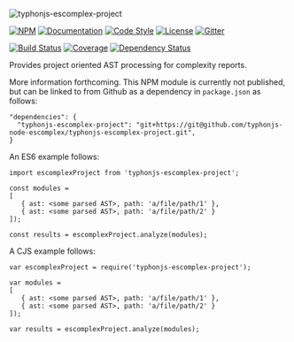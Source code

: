 ![typhonjs-escomplex-project](https://i.imgur.com/bU71qsX.png)

[![NPM](https://img.shields.io/npm/v/typhonjs-escomplex-project.svg?label=npm)](https://www.npmjs.com/package/typhonjs-escomplex-project)
[![Documentation](http://docs.typhonjs.io/typhonjs-node-escomplex/typhonjs-escomplex-project/badge.svg)](http://docs.typhonjs.io/typhonjs-node-escomplex/typhonjs-escomplex-project/)
[![Code Style](https://img.shields.io/badge/code%20style-allman-yellowgreen.svg?style=flat)](https://en.wikipedia.org/wiki/Indent_style#Allman_style)
[![License](https://img.shields.io/badge/license-MPLv2-yellowgreen.svg?style=flat)](https://github.com/typhonjs-node-escomplex/typhonjs-escomplex-project/blob/master/LICENSE)
[![Gitter](https://img.shields.io/gitter/room/typhonjs/TyphonJS.svg)](https://gitter.im/typhonjs/TyphonJS)

[![Build Status](https://travis-ci.org/typhonjs-node-escomplex/typhonjs-escomplex-project.svg?branch=master)](https://travis-ci.org/typhonjs-node-escomplex/typhonjs-escomplex-project)
[![Coverage](https://img.shields.io/codecov/c/github/typhonjs-node-escomplex/typhonjs-escomplex-project.svg)](https://codecov.io/github/typhonjs-node-escomplex/typhonjs-escomplex-project)
[![Dependency Status](https://www.versioneye.com/user/projects/575de44d7757a00041b3b906/badge.svg?style=flat)](https://www.versioneye.com/user/projects/575de44d7757a00041b3b906)

Provides project oriented AST processing for complexity reports.

More information forthcoming. This NPM module is currently not published, but can be linked to from Github as a dependency in `package.json` as follows:
```
"dependencies": {
  "typhonjs-escomplex-project": "git+https://git@github.com/typhonjs-node-escomplex/typhonjs-escomplex-project.git",
}
```

An ES6 example follows:
```
import escomplexProject from 'typhonjs-escomplex-project';

const modules = 
[
   { ast: <some parsed AST>, path: 'a/file/path/1' },
   { ast: <some parsed AST>, path: 'a/file/path/2' }
]);

const results = escomplexProject.analyze(modules);
```


A CJS example follows:
```
var escomplexProject = require('typhonjs-escomplex-project');

var modules = 
[
   { ast: <some parsed AST>, path: 'a/file/path/1' },
   { ast: <some parsed AST>, path: 'a/file/path/2' }
]);

var results = escomplexProject.analyze(modules);
```
